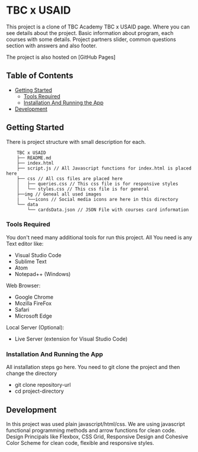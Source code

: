 # TBC x USAID

This project is a clone of TBC Academy TBC x USAID page. Where you can see details about the project. Basic information about program, each courses with some details. Project partners slider, common questions section with answers and also footer.

The project is also hosted on [GitHub Pages]

## Table of Contents
- [Getting Started](#getting-started)
	- [Tools Required](#tools-required)
	- [Installation And Running the App](#installation)
- [Development](#development)

## Getting Started

There is project structure with small description for each.

```
	TBC x USAID
	├── README.md
	├── index.html 
	├── script.js // All Javascript functions for index.html is placed here
	├── css // All css files are placed here
	│   ├── queries.css // This css file is for responsive styles
	│   └── styles.css // This css file is for general
	├──img // Geneal all used images
	|	└──icons // Social media icons are here in this directory
	└── data
		└── cardsData.json // JSON File with courses card information
```

### Tools Required
You don't need many additional tools for run this project. All You need is any Text editor like: 
- Visual Studio Code
- Sublime Text
- Atom
- Notepad++ (Windows)

Web Browser:
- Google Chrome
- Mozilla FireFox
- Safari
- Microsoft Edge

Local Server (Optional):
- Live Server (extension for Visual Studio Code)
### Installation And Running the App

All installation steps go here. You need to git clone the project and then change the directory

* git clone repository-url
* cd project-directory

## Development

In this project was used plain javascript/html/css. We are using javascript functional programming methods and arrow functions for clean code. Design Principals like Flexbox, CSS Grid, Responsive Design and Cohesive Color Scheme for clean code, flexible and responsive styles.


